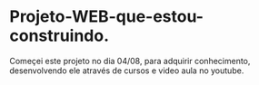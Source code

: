 # Projeto-WEB-que-estou-construindo.
Começei este projeto no dia 04/08, para adquirir conhecimento, desenvolvendo ele através de cursos e video aula no youtube.
